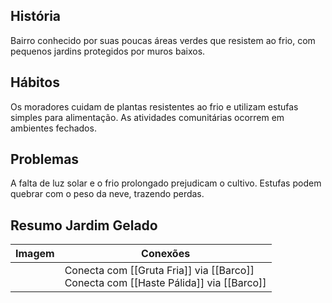 ## História  
Bairro conhecido por suas poucas áreas verdes que resistem ao frio, com pequenos jardins protegidos por muros baixos.

## Hábitos  
Os moradores cuidam de plantas resistentes ao frio e utilizam estufas simples para alimentação. As atividades comunitárias ocorrem em ambientes fechados.

## Problemas  
A falta de luz solar e o frio prolongado prejudicam o cultivo. Estufas podem quebrar com o peso da neve, trazendo perdas.


## Resumo Jardim Gelado


| Imagem | Conexões                                                                               |
| ------ | -------------------------------------------------------------------------------------- |
|        | Conecta com [[Gruta Fria]] via [[Barco]]<br>Conecta com [[Haste Pálida]] via [[Barco]] |
